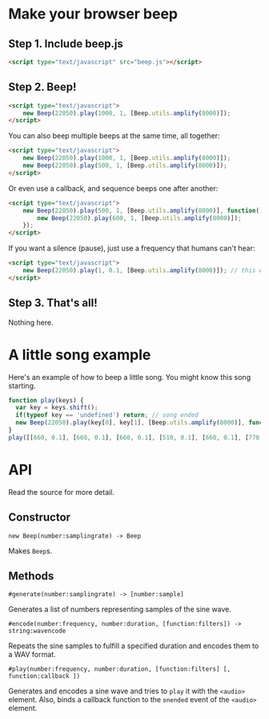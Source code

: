 Make your browser beep
======================

Step 1. Include beep.js
-----------------------
```html
<script type="text/javascript" src="beep.js"></script>
```

Step 2. Beep!
-------------
```html
<script type="text/javascript">
    new Beep(22050).play(1000, 1, [Beep.utils.amplify(8000)]);
</script>
```
    
You can also beep multiple beeps at the same time, all together:

```html
<script type="text/javascript">
    new Beep(22050).play(1000, 1, [Beep.utils.amplify(8000)]);
    new Beep(22050).play(500, 1, [Beep.utils.amplify(8000)]);
</script>
```

Or even use a callback, and sequence beeps one after another:

```html
<script type="text/javascript">
    new Beep(22050).play(500, 1, [Beep.utils.amplify(8000)], function() {
    	new Beep(22050).play(600, 1, [Beep.utils.amplify(8000)]);
    });
</script>
```

If you want a silence (pause), just use a frequency that humans can't hear:
```html
<script type="text/javascript">
    new Beep(22050).play(1, 0.1, [Beep.utils.amplify(8000)]); // this will be "silent" for 100 miliseconds
</script>
```

Step 3. That's all!
-------------------

Nothing here.

A little song example
=====================

Here's an example of how to beep a little song. You might know this song starting.

```javascript
function play(keys) {
  var key = keys.shift();
  if(typeof key == 'undefined') return; // song ended
  new Beep(22050).play(key[0], key[1], [Beep.utils.amplify(8000)], function() { play(keys); });
}
play([[660, 0.1], [660, 0.1], [660, 0.1], [510, 0.1], [660, 0.1], [770, 0.1], [1, 0.1], [380, 0.1]]);
```

API
===

Read the source for more detail.

Constructor
-----------

    new Beep(number:samplingrate) -> Beep

Makes `Beep`s.

Methods
-------

    #generate(number:samplingrate) -> [number:sample]

Generates a list of numbers representing samples of the sine wave.

    #encode(number:frequency, number:duration, [function:filters]) -> string:wavencode

Repeats the sine samples to fulfill a specified duration and encodes them to a WAV format.

    #play(number:frequency, number:duration, [function:filters] [, function:callback ])

Generates and encodes a sine wave and tries to `play` it with the `<audio>` element. Also, binds a callback function to the `onended` event of the `<audio>` element.
